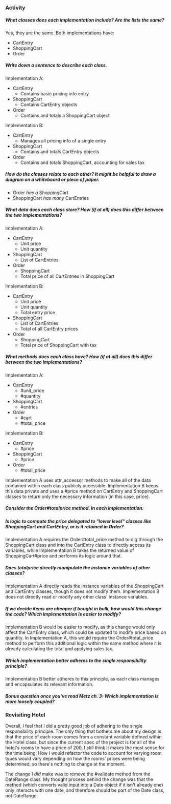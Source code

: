 ### Activity
##### What classes does each implementation include? Are the lists the same?  

Yes, they are the same. Both implementations have:  
  * CartEntry
  * ShoppingCart
  * Order


##### Write down a sentence to describe each class.  

Implementation A:  
* CartEntry
  * Contains basic pricing info entry
* ShoppingCart
  * Contains CartEntry objects
* Order
  * Contains and totals a ShoppingCart object

Implementation B:
* CartEntry
  * Manages all pricing info of a single entry
* ShoppingCart
  * Contains and totals CartEntry objects
* Order
  * Contains and totals ShoppingCart, accounting for sales tax

##### How do the classes relate to each other? It might be helpful to draw a diagram on a whiteboard or piece of paper.  
* Order _has a_ ShoppingCart
* ShoppingCart _has many_ CartEntries

##### What data does each class store? How (if at all) does this differ between the two implementations?  
Implementation A:  
* CartEntry
  * Unit price
  * Unit quantity
* ShoppingCart
  * List of CartEntries
* Order
  * ShoppingCart
  * Total price of all CartEntries in ShoppingCart

Implementation B:
* CartEntry
  * Unit price
  * Unit quantity
  * Total entry price
* ShoppingCart
  * List of CartEntries
  * Total of all CartEntry prices
* Order
  * ShoppingCart
  * Total price of ShoppingCart with tax

##### What methods does each class have? How (if at all) does this differ between the two implementations?  
Implementation A:  
* CartEntry
  * #unit_price
  * #quantity
* ShoppingCart
  * #entries
* Order
  * #cart
  * #total_price

Implementation B:
* CartEntry
  * #price
* ShoppingCart
  * #price
* Order
  * #total_price

Implementation A uses attr_accessor methods to make all of the data contained within each class publicly accessible. Implementation B keeps this data private and uses a #price method on CartEntry and ShoppingCart classes to return only the necessary information (in this case, price).

##### Consider the Order#totalprice method. In each implementation:  

##### Is logic to compute the price delegated to "lower level" classes like ShoppingCart and CartEntry, or is it retained in Order?  

Implementation A requires the Order#total_price method to dig through the ShoppingCart class and into the CartEntry class to directly access its variables, while Implementation B takes the returned value of ShoppingCart#price and performs its logic around that.

##### Does totalprice directly manipulate the instance variables of other classes?  

Implementation A directly reads the instance variables of the ShoppingCart and CartEntry classes, though it does not modify them. Implementation B does not directly read or modify any other class' instance variables.

##### If we decide items are cheaper if bought in bulk, how would this change the code? Which implementation is easier to modify?  

Implementation B would be easier to modify, as this change would only affect the CartEntry class, which could be updated to modify price based on quantity. In Implementation A, this would require the Order#total_price method to perform this additional logic within the same method where it is already calculating the total _and_ applying sales tax.

##### Which implementation better adheres to the single responsibility principle?  

Implementation B better adheres to this principle, as each class manages and encapsulates its relevant information.

##### Bonus question once you've read Metz ch. 3: Which implementation is more loosely coupled?  

### Revisiting Hotel
Overall, I feel that I did a pretty good job of adhering to the single responsibility principle. The only thing that bothers me about my design is that the price of each room comes from a constant variable defined within the Hotel class, but since the current spec of the project is for all of the hotel's rooms to have a price of 200, I still think it makes the most sense for the time being. How I would refactor the code to account for varying room types would vary depending on how the rooms' prices were being determined, so there's nothing to change at the moment.

The change I _did_ make was to remove the #validate method from the DateRange class. My thought process behind the change was that the method (which converts valid input into a Date object if it isn't already one) only interacts with one date, and therefore should be part of the Date class, not DateRange.
